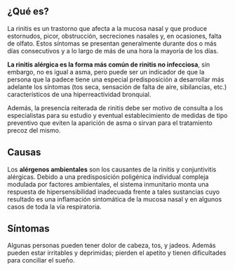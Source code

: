 ﻿## ¿Qué es?
La rinitis es un trastorno que afecta a la mucosa nasal y que produce estornudos, picor, obstrucción, secreciones nasales y, en ocasiones, falta de olfato. Estos síntomas se presentan generalmente durante dos o más días consecutivos y a lo largo de más de una hora la mayoría de los días.

**La rinitis alérgica es la forma más común de rinitis no infecciosa**, sin embargo, no es igual a  asma, pero puede ser un indicador de que la persona que la padece tiene una especial predisposición a desarrollar más adelante los síntomas (tos seca, sensación de falta de aire, sibilancias, etc.) característicos de una hiperreactividad bronquial.

Además, la presencia reiterada de rinitis debe ser motivo de consulta a los especialistas para su estudio y eventual establecimiento de medidas de tipo preventivo que eviten la aparición de asma o sirvan para el tratamiento precoz del mismo.
## Causas
Los **alérgenos ambientales** son los causantes de la rinitis y conjuntivitis alérgicas.
Debido a una predisposición poligénica individual compleja modulada por factores ambientales, el sistema inmunitario monta una respuesta de hipersensibilidad inadecuada frente a tales sustancias cuyo resultado es una inflamación sintomática de la mucosa nasal y en algunos casos de toda la vía respiratoria.
## Síntomas 
Algunas personas pueden tener dolor de cabeza, tos, y jadeos. Además pueden estar irritables y deprimidas; pierden el apetito y tienen dificultades para conciliar el sueño.

